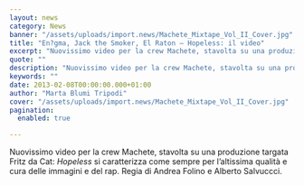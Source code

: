 ```yaml
---
layout: news
category: News
banner: "/assets/uploads/import.news/Machete_Mixtape_Vol_II_Cover.jpg"
title: "En?gma, Jack the Smoker, El Raton – Hopeless: il video"
excerpt: "Nuovissimo video per la crew Machete, stavolta su una produzione targata Fritz da Cat: Hopeless si caratterizza come sempre per l’altissima qualità e cura delle immagini e del rap. Regia di Andrea Folino e Alberto Salvuccci.  "
quote: ""
description: "Nuovissimo video per la crew Machete, stavolta su una produzione targata Fritz da Cat: Hopeless si caratterizza come sempre per l’altissima qualità e cura delle immagini e del rap. Regia di Andrea Folino e Alberto Salvuccci.  "
keywords: ""
date: 2013-02-08T00:00:00.000+01:00
author: "Marta Blumi Tripodi"
cover: "/assets/uploads/import.news/Machete_Mixtape_Vol_II_Cover.jpg"
pagination:
  enabled: true

---
```


Nuovissimo video per la crew Machete, stavolta su una produzione targata Fritz da Cat: _Hopeless_ si caratterizza come sempre per l’altissima qualità e cura delle immagini e del rap. Regia di Andrea Folino e Alberto Salvuccci.

  